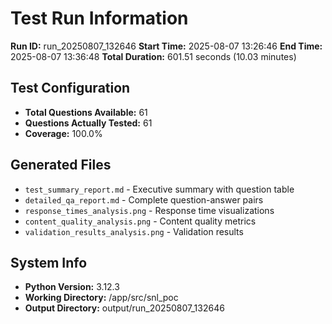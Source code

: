 # Test Run Information
**Run ID:** run_20250807_132646
**Start Time:** 2025-08-07 13:26:46
**End Time:** 2025-08-07 13:36:48
**Total Duration:** 601.51 seconds (10.03 minutes)

## Test Configuration
- **Total Questions Available:** 61
- **Questions Actually Tested:** 61
- **Coverage:** 100.0%

## Generated Files
- `test_summary_report.md` - Executive summary with question table
- `detailed_qa_report.md` - Complete question-answer pairs
- `response_times_analysis.png` - Response time visualizations
- `content_quality_analysis.png` - Content quality metrics
- `validation_results_analysis.png` - Validation results

## System Info
- **Python Version:** 3.12.3
- **Working Directory:** /app/src/snl_poc
- **Output Directory:** output/run_20250807_132646